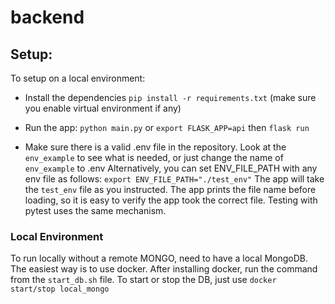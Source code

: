 # backend

## Setup:

To setup on a local environment:

- Install the dependencies
  `pip install -r requirements.txt` (make sure you enable virtual environment if any)
- Run the app:
  `python main.py` or `export FLASK_APP=api` then `flask run`

- Make sure there is a valid .env file in the repository. Look at the `env_example` to see what is needed, or just change the name of `env_example` to .env
  Alternatively, you can set ENV_FILE_PATH with any env file as follows: `export ENV_FILE_PATH="./test_env"`
  The app will take the `test_env` file as you instructed. The app prints the file name before loading, so it is easy to
  verify the app took the correct file. Testing with pytest uses the same mechanism.

### Local Environment

To run locally without a remote MONGO, need to have a local MongoDB. The easiest way is to use docker. After installing
docker, run the command from the `start_db.sh`
file. To start or stop the DB, just use `docker start/stop local_mongo`

